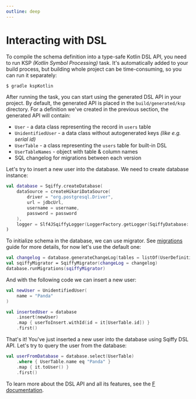 ```yaml
---
outline: deep
---
```


# Interacting with DSL

To compile the schema definition into a type-safe Kotlin DSL API, you need to run KSP _(Kotlin Symbol Processing)_ task.
It's automatically added to your build process, but building whole project can be time-consuming, so you can run it separately:

```bash
$ gradle kspKotlin
```

After running the task, you can start using the generated DSL API in your project.
By default, the generated API is placed in the `build/generated/ksp` directory.
For a definition we've created in the previous section, the generated API will contain:

* `User` - a data class representing the record in `users` table
* `UnidentifiedUser` - a data class without autogenerated keys _(like e.g. serial id)_
* `UserTable` - a class representing the `users` table for built-in DSL
* `UserTableNames` - object with table & column names
* SQL changelog for migrations between each version

Let's try to insert a new user into the database. We need to create database instance:

```kotlin
val database = Sqiffy.createDatabase(
    dataSource = createHikariDataSource(
        driver = "org.postgresql.Driver",
        url = jdbcUrl,
        username = username,
        password = password
    ),
    logger = Slf4JSqiffyLogger(LoggerFactory.getLogger(SqiffyDatabase::class.java))
)
```

To initialize schema in the database, we can use migrator. 
See [migrations](migrations.md) guide for more details, for now let's use the default one:

```kotlin
val changelog = database.generateChangeLog(tables = listOf(UserDefinition::class))
val sqiffyMigrator = SqiffyMigrator(changeLog = changelog)
database.runMigrations(sqiffyMigrator)
```

And with the following code we can insert a new user:

```kotlin
val newUser = UnidentifiedUser(
    name = "Panda"
)

val insertedUser = database
    .insert(newUser)
    .map { userToInsert.withId(id = it[UserTable.id]) }
    .first()
```

That's it! You've just inserted a new user into the database using Sqiffy DSL API. 
Let's try to query the user from the database:

```kotlin
val userFromDatabase = database.select(UserTable)
    .where { UserTable.name eq "Panda" }
    .map { it.toUser() }
    .first()
```

To learn more about the DSL API and all its features, see the [F documentation](/docs).
```kotlin
